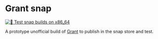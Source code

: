 # Grant snap

[![🧪 Test snap builds on x86_64](https://github.com/popey/grant-snap/actions/workflows/test-snap-builds.yml/badge.svg)](https://github.com/popey/grant-snap/actions/workflows/test-snap-builds.yml)

A prototype unofficial build of [Grant](https://github.com/anchore/grant) to publish
in the snap store and test.
